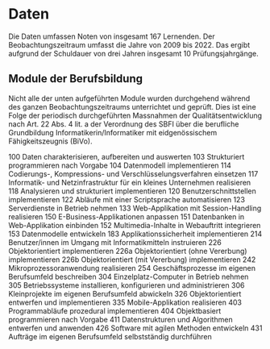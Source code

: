 # Daten

Die Daten umfassen Noten von insgesamt 167 Lernenden. Der
Beobachtungszeitraum umfasst die Jahre von 2009 bis 2022. Das ergibt
aufgrund der Schuldauer von drei Jahren insgesamt 10 Prüfungsjahrgänge.

## Module der Berufsbildung

Nicht alle der unten aufgeführten Module wurden durchgehend während des
ganzen Beobachtungszeitraums unterrichtet und geprüft. Dies ist eine
Folge der periodisch durchgeführten Massnahmen der Qualitätsentwicklung
nach Art. 22 Abs. 4 lit. a der Verordnung des SBFI über die berufliche
Grundbildung Informatikerin/Informatiker mit eidgenössischem
Fähigkeitszeugnis (BiVo).

100 Daten charakterisieren, aufbereiten und auswerten
103 Strukturiert programmieren nach Vorgabe
104 Datenmodell implementieren
114 Codierungs-, Kompressions- und Verschlüsselungsverfahren einsetzen
117 Informatik- und Netzinfrastruktur für ein kleines Unternehmen realisieren
118 Analysieren und strukturiert implementieren
120 Benutzerschnittstellen implementieren
122 Abläufe mit einer Scriptsprache automatisieren
123 Serverdienste in Betrieb nehmen
133 Web-Applikation mit Session-Handling realisieren
150 E-Business-Applikationen anpassen
151 Datenbanken in Web-Applikation einbinden
152 Multimedia-Inhalte in Webauftritt integrieren
153 Datenmodelle entwickeln
183 Applikationssicherheit implementieren
214 Benutzer/innen im Umgang mit Informatikmitteln instruieren
226 Objektorientiert implementieren
226a Objektorientiert (ohne Vererbung) implementieren
226b Objektorientiert (mit Vererbung) implementieren
242 Mikroprozessoranwendung realisieren
254 Geschäftsprozesse im eigenen Berufsumfeld beschreiben
304 Einzelplatz-Computer in Betrieb nehmen
305 Betriebssysteme installieren, konfigurieren und administrieren
306 Kleinprojekte im eigenen Berufsumfeld abwickeln
326 Objektorientiert entwerfen und implementieren
335 Mobile-Applikation realisieren
403 Programmabläufe prozedural implementieren
404 Objektbasiert programmieren nach Vorgabe
411 Datenstrukturen und Algorithmen entwerfen und anwenden
426 Software mit agilen Methoden entwickeln
431 Aufträge im eigenen Berufsumfeld selbstständig durchführen
